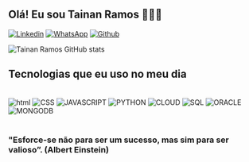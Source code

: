 ## Olá! Eu sou Tainan Ramos 👩🏾‍💻

[![Linkedin](https://img.shields.io/badge/LinkedIn-0077B5?style=for-the-badge&logo=linkedin&logoColor=white)](https://www.linkedin.com/in/tainan-ramos-b32802224/)  [![WhatsApp](https://img.shields.io/badge/WhatsApp-25D366?style=for-the-badge&logo=whatsapp&logoColor=white)](https://wa.me/qr/QGMO7UC3LSC3N1) [![Github](https://img.shields.io/badge/GitHub-100000?style=for-the-badge&logo=github&logoColor=white)](https://github.com/tainangui08)


![Tainan Ramos GitHub stats](https://github-readme-stats.vercel.app/api?username=tainanramos&show_icons=true&theme=transparentdark)

## Tecnologias que eu uso no meu dia

<div sytle="display: inline_block"><br/>
    <img align="center" alt="html" src="https://img.shields.io/badge/HTML-239120?style=for-the-badge&logo=html5&logoColor=white"/> 
    <img align="center" alt="CSS" src="https://img.shields.io/badge/CSS3-1572B6?style=for-the-badge&logo=css3&logoColor=white"/>
    <img align="center" alt="JAVASCRIPT" src="https://img.shields.io/badge/JavaScript-F7DF1E?style=for-the-badge&logo=javascript&logoColor=black"/>
     <img align="center" alt="PYTHON" src="https://img.shields.io/badge/Python-3776AB?style=for-the-badge&logo=python&logoColor=white"/>
     <img align="center" alt="CLOUD" src="https://img.shields.io/badge/Amazon_AWS-FF9900?style=for-the-badge&logo=amazonaws&logoColor=white"/>
     <img align="center" alt="SQL" src="https://img.shields.io/badge/MySQL-00000F?style=for-the-badge&logo=mysql&logoColor=white"/>
     <img align="center" alt="ORACLE" src="https://img.shields.io/badge/Oracle-F80000?style=for-the-badge&logo=Oracle&logoColor=white"/>
     <img align="center" alt="MONGODB" src="https://img.shields.io/badge/MongoDB-4EA94B?style=for-the-badge&logo=mongodb&logoColor=white">
     
</div><br/>

### "Esforce-se não para ser um sucesso, mas sim para ser valioso”. (Albert Einstein)
